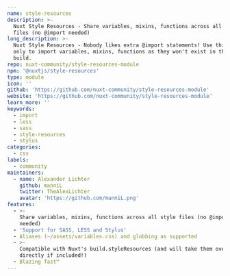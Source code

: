 ```yaml
---
name: style-resources
description: >-
  Nuxt Style Resources - Share variables, mixins, functions across all style
  files (no @import needed)
long_description: >-
  Nuxt Style Resources - Nobody likes extra @import statements! Use this module
  only to import variables, mixins, functions as they won't exist in the actual
  build.
repo: nuxt-community/style-resources-module
npm: '@nuxtjs/style-resources'
type: module
icon: ''
github: 'https://github.com/nuxt-community/style-resources-module'
website: 'https://github.com/nuxt-community/style-resources-module'
learn_more: ''
keywords:
  - import
  - less
  - sass
  - style-resources
  - stylus
categories:
  - css
labels:
  - community
maintainers:
  - name: Alexander Lichter
    github: manniL
    twitter: TheAlexLichter
    avatar: 'https://github.com/manniL.png'
features:
  - >-
    Share variables, mixins, functions across all style files (no @import
    needed)
  - 'Support for SASS, LESS and Stylus'
  - Aliases (~/assets/variables.css) and globbing as supported
  - >-
    Compatible with Nuxt's build.styleResources (and will take them over
    directly if included!)
  - Blazing fast™️
---
```

